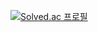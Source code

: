 [![Solved.ac 프로필](http://mazassumnida.wtf/api/v2/generate_badge?boj=zidam715)](https://solved.ac/zidam715)

